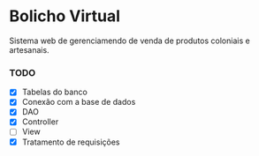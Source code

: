 # Bolicho Virtual

Sistema web de gerenciamendo de venda de produtos coloniais e artesanais.

### TODO

- [x] Tabelas do banco 
- [x] Conexão com a base de dados
- [x] DAO
- [x] Controller
- [ ] View
- [x] Tratamento de requisições